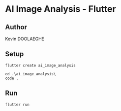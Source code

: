 # AI Image Analysis - Flutter

## Author

Kevin DOOLAEGHE

## Setup

```
flutter create ai_image_analysis
```

```
cd .\ai_image_analysis\
code .
```

## Run

```
flutter run
```
